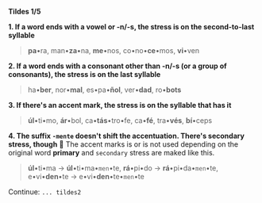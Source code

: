 **Tildes 1/5**



**1. If a word ends with a vowel or -n/-s, the stress is on the second-to-last syllable**


> **pa**•ra, man•**za**•na, **me**•nos, co•no•**ce**•mos, **vi**•ven



**2. If a word ends with a consonant other than -n/-s (or a group of consonants), the stress is on the last syllable**


> ha•**ber**, nor•**mal**, es•pa•**ñol**, ver•**dad**, ro•**bots**



**3. If there's an accent mark, the stress is on the syllable that has it**


> **úl**•ti•mo, **ár**•bol, ca•**tás**•tro•fe, ca•**fé**, tra•**vés**, **bí**•ceps 



**4. The suffix `-mente` doesn't shift the accentuation. There's secondary stress, though**
:large_orange_diamond: The accent marks is or is not used depending on the original word **primary** and `secondary` stress are maked like this.
> **úl**•ti•ma → **úl**•ti•ma•`men`•te, **rá**•pi•do → **rá**•pi•da•`men`•te, e•vi•**den**•te → e•vi•**den**•te•`men`•te


Continue: `... tildes2`
